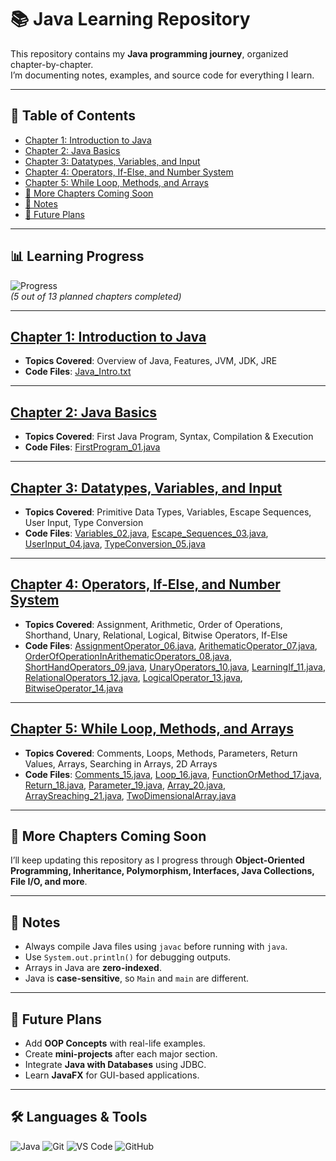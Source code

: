 # 📚 Java Learning Repository

This repository contains my **Java programming journey**, organized chapter-by-chapter.  
I’m documenting notes, examples, and source code for everything I learn.

---

## 📑 Table of Contents
- [Chapter 1: Introduction to Java](#chapter-1-introduction-to-java)
- [Chapter 2: Java Basics](#chapter-2-java-basics)
- [Chapter 3: Datatypes, Variables, and Input](#chapter-3-datatypes-variables-and-input)
- [Chapter 4: Operators, If-Else, and Number System](#chapter-4-operators-if-else-and-number-system)
- [Chapter 5: While Loop, Methods, and Arrays](#chapter-5-while-loop-methods-and-arrays)
- [📌 More Chapters Coming Soon](#-more-chapters-coming-soon)
- [📝 Notes](#-notes)
- [🎯 Future Plans](#-future-plans)

---

## 📊 Learning Progress
![Progress](https://progress-bar.dev/5/?scale=13&title=Chapters&width=300&color=green)  
*(5 out of 13 planned chapters completed)*

---

## [Chapter 1: Introduction to Java](./Chapter1%28Introduction%20to%20Java%29)
- **Topics Covered**: Overview of Java, Features, JVM, JDK, JRE
- **Code Files**: [Java_Intro.txt](./Chapter1%28Introduction%20to%20Java%29/Java_Intro.txt)

---

## [Chapter 2: Java Basics](./Chapter2%28Java%20Basics%29)
- **Topics Covered**: First Java Program, Syntax, Compilation & Execution
- **Code Files**: [FirstProgram_01.java](./Chapter2%28Java%20Basics%29/src/FirstProgram_01.java)

---

## [Chapter 3: Datatypes, Variables, and Input](./Chapter3%28Datatypes%2C%20Variables%20and%20Input%29)
- **Topics Covered**: Primitive Data Types, Variables, Escape Sequences, User Input, Type Conversion
- **Code Files**: [Variables_02.java](./Chapter3%28Datatypes%2C%20Variables%20and%20Input%29/src/Variables_02.java), [Escape_Sequences_03.java](./Chapter3%28Datatypes%2C%20Variables%20and%20Input%29/src/Escape_Sequences_03.java), [UserInput_04.java](./Chapter3%28Datatypes%2C%20Variables%20and%20Input%29/src/UserInput_04.java), [TypeConversion_05.java](./Chapter3%28Datatypes%2C%20Variables%20and%20Input%29/src/TypeConversion_05.java)

---

## [Chapter 4: Operators, If-Else, and Number System](./Chapter4%28Operators%2C%20If-else%20and%20Number%20System%29)
- **Topics Covered**: Assignment, Arithmetic, Order of Operations, Shorthand, Unary, Relational, Logical, Bitwise Operators, If-Else
- **Code Files**: [AssignmentOperator_06.java](./Chapter4%28Operators%2C%20If-else%20and%20Number%20System%29/src/AssignmentOperator_06.java), [ArithematicOperator_07.java](./Chapter4%28Operators%2C%20If-else%20and%20Number%20System%29/src/ArithematicOperator_07.java), [OrderOfOperationInArithematicOperators_08.java](./Chapter4%28Operators%2C%20If-else%20and%20Number%20System%29/src/OrderOfOperationInArithematicOperators_08.java), [ShortHandOperators_09.java](./Chapter4%28Operators%2C%20If-else%20and%20Number%20System%29/src/ShortHandOperators_09.java), [UnaryOperators_10.java](./Chapter4%28Operators%2C%20If-else%20and%20Number%20System%29/src/UnaryOperators_10.java), [LearningIf_11.java](./Chapter4%28Operators%2C%20If-else%20and%20Number%20System%29/src/LearningIf_11.java), [RelationalOperators_12.java](./Chapter4%28Operators%2C%20If-else%20and%20Number%20System%29/src/RelationalOperators_12.java), [LogicalOperator_13.java](./Chapter4%28Operators%2C%20If-else%20and%20Number%20System%29/src/LogicalOperator_13.java), [BitwiseOperator_14.java](./Chapter4%28Operators%2C%20If-else%20and%20Number%20System%29/src/BitwiseOperator_14.java)

---

## [Chapter 5: While Loop, Methods, and Arrays](./Chapter5%28While%20Loop%2C%20Methods%2C%20and%20Arrays%29)
- **Topics Covered**: Comments, Loops, Methods, Parameters, Return Values, Arrays, Searching in Arrays, 2D Arrays
- **Code Files**: [Comments_15.java](./Chapter5%28While%20Loop%2C%20Methods%2C%20and%20Arrays%29/src/Comments_15.java), [Loop_16.java](./Chapter5%28While%20Loop%2C%20Methods%2C%20and%20Arrays%29/src/Loop_16.java), [FunctionOrMethod_17.java](./Chapter5%28While%20Loop%2C%20Methods%2C%20and%20Arrays%29/src/FunctionOrMethod_17.java), [Return_18.java](./Chapter5%28While%20Loop%2C%20Methods%2C%20and%20Arrays%29/src/Return_18.java), [Parameter_19.java](./Chapter5%28While%20Loop%2C%20Methods%2C%20and%20Arrays%29/src/Parameter_19.java), [Array_20.java](./Chapter5%28While%20Loop%2C%20Methods%2C%20and%20Arrays%29/src/Array_20.java), [ArraySreaching_21.java](./Chapter5%28While%20Loop%2C%20Methods%2C%20and%20Arrays%29/src/ArraySreaching_21.java), [TwoDimensionalArray.java](./Chapter5%28While%20Loop%2C%20Methods%2C%20and%20Arrays%29/src/TwoDimensionalArray.java)

---

## 📌 More Chapters Coming Soon
I’ll keep updating this repository as I progress through **Object-Oriented Programming, Inheritance, Polymorphism, Interfaces, Java Collections, File I/O, and more**.

---

## 📝 Notes
- Always compile Java files using `javac` before running with `java`.
- Use `System.out.println()` for debugging outputs.
- Arrays in Java are **zero-indexed**.
- Java is **case-sensitive**, so `Main` and `main` are different.

---

## 🎯 Future Plans
- Add **OOP Concepts** with real-life examples.
- Create **mini-projects** after each major section.
- Integrate **Java with Databases** using JDBC.
- Learn **JavaFX** for GUI-based applications.

---

## 🛠️ Languages & Tools
![Java](https://img.shields.io/badge/Java-ED8B00?style=for-the-badge&logo=openjdk&logoColor=white) 
![Git](https://img.shields.io/badge/Git-F05032?style=for-the-badge&logo=git&logoColor=white) 
![VS Code](https://img.shields.io/badge/VSCode-0078d7?style=for-the-badge&logo=visualstudiocode&logoColor=white) 
![GitHub](https://img.shields.io/badge/GitHub-181717?style=for-the-badge&logo=github&logoColor=white)

